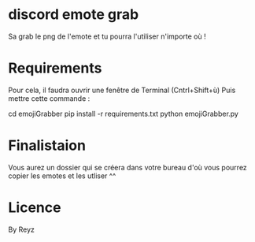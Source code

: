 # discord emote grab

Sa grab le png de l'emote et tu pourra l'utiliser n'importe où !

# Requirements

Pour cela, il faudra ouvrir une fenêtre de Terminal (Cntrl+Shift+ù)
Puis mettre cette commande : 

cd emojiGrabber
pip install -r requirements.txt
python emojiGrabber.py

# Finalistaion 

Vous aurez un dossier qui se créera dans votre bureau d'où vous pourrez copier 
les emotes et les utliser ^^

# Licence

By Reyz